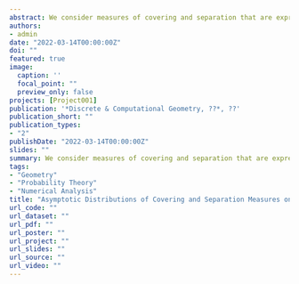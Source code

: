 ```yaml
---
abstract: We consider measures of covering and separation that are expressed through maxima and minima of distances between points of an hypersphere. We investigate the behavior of these measures when applied to a sample of independent and uniformly distributed points. In particular, we derive their asymptotic distributions when the number of points diverges. These results can be useful as a benchmark against which deterministic point sets can be evaluated. Whenever possible, we supplement the rigorous derivation of these limiting distributions with some heuristic reasonings based on extreme value theory. As a by-product, we provide a proof for a conjecture on the hole radius associated to a facet of the convex hull of points distributed on the hypersphere.
authors:
- admin
date: "2022-03-14T00:00:00Z"
doi: ""
featured: true
image:
  caption: ''
  focal_point: ""
  preview_only: false
projects: [Project001]
publication: '*Discrete & Computational Geometry, ??*, ??'
publication_short: ""
publication_types:
- "2"
publishDate: "2022-03-14T00:00:00Z"
slides: ""
summary: We consider measures of covering and separation that are expressed through maxima and minima of distances between points of an hypersphere. We investigate the behavior of these measures when applied to a sample of independent and uniformly distributed points. In particular, we derive their asymptotic distributions when the number of points diverges. These results can be useful as a benchmark against which deterministic point sets can be evaluated. Whenever possible, we supplement the rigorous derivation of these limiting distributions with some heuristic reasonings based on extreme value theory. As a by-product, we provide a proof for a conjecture on the hole radius associated to a facet of the convex hull of points distributed on the hypersphere.
tags:
- "Geometry"
- "Probability Theory"
- "Numerical Analysis"
title: "Asymptotic Distributions of Covering and Separation Measures on the Hypersphere"
url_code: ""
url_dataset: ""
url_pdf: ""
url_poster: ""
url_project: ""
url_slides: ""
url_source: ""
url_video: ""
---
```



<script type="text/javascript" src="//cdn.plu.mx/widget-details.js"></script>
<a href="https://plu.mx/plum/a/?doi=" class="plumx-details"></a>

